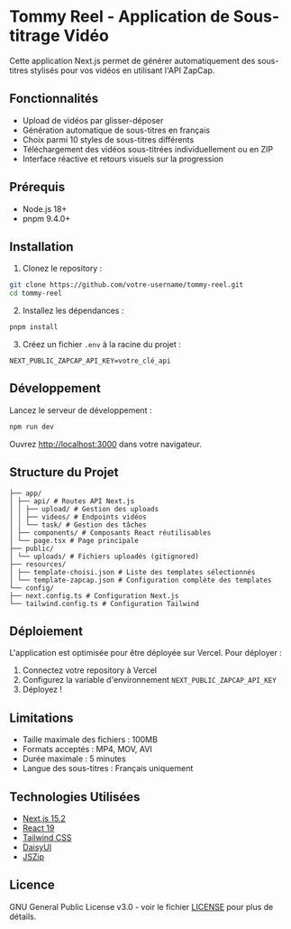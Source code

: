 # Tommy Reel - Application de Sous-titrage Vidéo

Cette application Next.js permet de générer automatiquement des sous-titres stylisés pour vos vidéos en utilisant l'API ZapCap.

## Fonctionnalités

- Upload de vidéos par glisser-déposer
- Génération automatique de sous-titres en français
- Choix parmi 10 styles de sous-titres différents
- Téléchargement des vidéos sous-titrées individuellement ou en ZIP
- Interface réactive et retours visuels sur la progression

## Prérequis

- Node.js 18+
- pnpm 9.4.0+

## Installation

1. Clonez le repository :

```bash
git clone https://github.com/votre-username/tommy-reel.git
cd tommy-reel
```

2. Installez les dépendances :

```bash
pnpm install
```

3. Créez un fichier `.env` à la racine du projet :

```
NEXT_PUBLIC_ZAPCAP_API_KEY=votre_clé_api
```

## Développement

Lancez le serveur de développement :

```bash
npm run dev
```

Ouvrez [http://localhost:3000](http://localhost:3000) dans votre navigateur.

## Structure du Projet

```text
├── app/
│ ├── api/ # Routes API Next.js
│ │ ├── upload/ # Gestion des uploads
│ │ ├── videos/ # Endpoints vidéos
│ │ └── task/ # Gestion des tâches
│ ├── components/ # Composants React réutilisables
│ └── page.tsx # Page principale
├── public/
│ └── uploads/ # Fichiers uploadés (gitignored)
├── resources/
│ ├── template-choisi.json # Liste des templates sélectionnés
│ └── template-zapcap.json # Configuration complète des templates
└── config/
├── next.config.ts # Configuration Next.js
└── tailwind.config.ts # Configuration Tailwind
```

## Déploiement

L'application est optimisée pour être déployée sur Vercel. Pour déployer :

1. Connectez votre repository à Vercel
2. Configurez la variable d'environnement `NEXT_PUBLIC_ZAPCAP_API_KEY`
3. Déployez !

## Limitations

- Taille maximale des fichiers : 100MB
- Formats acceptés : MP4, MOV, AVI
- Durée maximale : 5 minutes
- Langue des sous-titres : Français uniquement

## Technologies Utilisées

- [Next.js 15.2](https://nextjs.org/)
- [React 19](https://react.dev/)
- [Tailwind CSS](https://tailwindcss.com/)
- [DaisyUI](https://daisyui.com/)
- [JSZip](https://stuk.github.io/jszip/)

## Licence

GNU General Public License v3.0 - voir le fichier [LICENSE](LICENSE) pour plus de détails.
